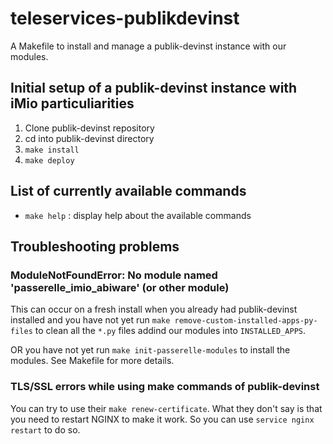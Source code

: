 # teleservices-publikdevinst

A Makefile to install and manage a publik-devinst instance with our modules.

## Initial setup of a publik-devinst instance with iMio particuliarities

1. Clone publik-devinst repository
2. cd into publik-devinst directory
3. `make install`
4. `make deploy`

## List of currently available commands

* `make help` : display help about the available commands

## Troubleshooting problems

### ModuleNotFoundError: No module named 'passerelle_imio_abiware' (or other module)

This can occur on a fresh install when you already had publik-devinst installed and you have not yet run `make remove-custom-installed-apps-py-files` to clean all the `*.py` files addind our modules into `INSTALLED_APPS`.

OR you have not yet run `make init-passerelle-modules` to install the modules. See Makefile for more details.

### TLS/SSL errors while using make commands of publik-devinst

You can try to use their `make renew-certificate`. What they don't say is that you need to restart NGINX to make it work. So you can use `service nginx restart` to do so.
